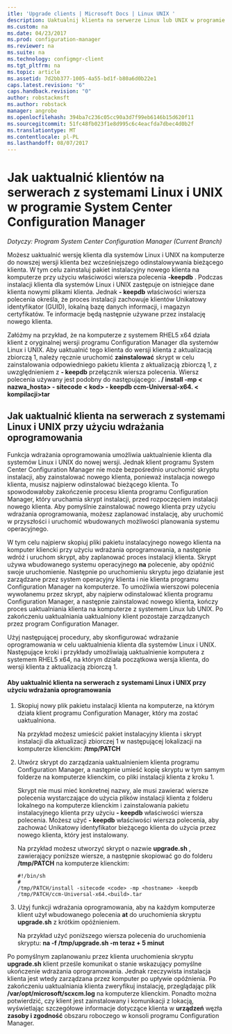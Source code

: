 ```yaml
---
itle: 'Upgrade clients | Microsoft Docs | Linux UNIX '
description: Uaktualnij klienta na serwerze Linux lub UNIX w programie System Center Configuration Manager.
ms.custom: na
ms.date: 04/23/2017
ms.prod: configuration-manager
ms.reviewer: na
ms.suite: na
ms.technology: configmgr-client
ms.tgt_pltfrm: na
ms.topic: article
ms.assetid: 7d2bb377-1005-4a55-bd1f-b80a6d0b22e1
caps.latest.revision: "6"
caps.handback.revision: "0"
author: robstackmsft
ms.author: robstack
manager: angrobe
ms.openlocfilehash: 394ba7c236c05cc90a3d7f99eb6146b15d620f11
ms.sourcegitcommit: 51fc48fb023f1e8d995c6c4eacfda7dbec4d0b2f
ms.translationtype: MT
ms.contentlocale: pl-PL
ms.lasthandoff: 08/07/2017
---
```

# <a name="how-to-upgrade-clients-for-linux-and-unix-servers-in-system-center-configuration-manager"></a>Jak uaktualnić klientów na serwerach z systemami Linux i UNIX w programie System Center Configuration Manager

*Dotyczy: Program System Center Configuration Manager (Current Branch)*

Możesz uaktualnić wersję klienta dla systemów Linux i UNIX na komputerze do nowszej wersji klienta bez wcześniejszego odinstalowywania bieżącego klienta. W tym celu zainstaluj pakiet instalacyjny nowego klienta na komputerze przy użyciu właściwości wiersza polecenia **-keepdb** . Podczas instalacji klienta dla systemów Linux i UNIX zastępuje on istniejące dane klienta nowymi plikami klienta. Jednak **- keepdb** właściwości wiersza polecenia określa, że proces instalacji zachowuje klientów Unikatowy identyfikator (GUID), lokalną bazę danych informacji, i magazyn certyfikatów. Te informacje będą następnie używane przez instalację nowego klienta.  

 Załóżmy na przykład, że na komputerze z systemem RHEL5 x64 działa klient z oryginalnej wersji programu Configuration Manager dla systemów Linux i UNIX. Aby uaktualnić tego klienta do wersji klienta z aktualizacją zbiorczą 1, należy ręcznie uruchomić **zainstalować** skrypt w celu zainstalowania odpowiedniego pakietu klienta z aktualizacją zbiorczą 1, z uwzględnieniem z **- keepdb** przełącznik wiersza polecenia. Wiersz polecenia używany jest podobny do następującego: **. / install -mp < nazwa_hosta\> - sitecode < kod\> - keepdb ccm-Universal-x64. < kompilacji\>tar**  

## <a name="how-to-use-a-software-deployment-to-upgrade-the-client-on-linux-and-unix-servers"></a>Jak uaktualnić klienta na serwerach z systemami Linux i UNIX przy użyciu wdrażania oprogramowania  
 Funkcja wdrażania oprogramowania umożliwia uaktualnienie klienta dla systemów Linux i UNIX do nowej wersji. Jednak klient programu System Center Configuration Manager nie może bezpośrednio uruchomić skryptu instalacji, aby zainstalować nowego klienta, ponieważ instalacja nowego klienta, musisz najpierw odinstalować bieżącego klienta. To spowodowałoby zakończenie procesu klienta programu Configuration Manager, który uruchamia skrypt instalacji, przed rozpoczęciem instalacji nowego klienta. Aby pomyślnie zainstalować nowego klienta przy użyciu wdrażania oprogramowania, możesz zaplanować instalację, aby uruchomić w przyszłości i uruchomić wbudowanych możliwości planowania systemu operacyjnego.  

 W tym celu najpierw skopiuj pliki pakietu instalacyjnego nowego klienta na komputer kliencki przy użyciu wdrażania oprogramowania, a następnie wdróż i uruchom skrypt, aby zaplanować proces instalacji klienta. Skrypt używa wbudowanego systemu operacyjnego **na** polecenie, aby opóźnić swoje uruchomienie. Następnie po uruchomieniu skryptu jego działanie jest zarządzane przez system operacyjny klienta i nie klienta programu Configuration Manager na komputerze. To umożliwia wierszowi polecenia wywołanemu przez skrypt, aby najpierw odinstalować klienta programu Configuration Manager, a następnie zainstalować nowego klienta, kończy proces uaktualniania klienta na komputerze z systemem Linux lub UNIX. Po zakończeniu uaktualniania uaktualniony klient pozostaje zarządzanych przez program Configuration Manager.  

 Użyj następującej procedury, aby skonfigurować wdrażanie oprogramowania w celu uaktualnienia klienta dla systemów Linux i UNIX. Następujące kroki i przykłady umożliwiają uaktualnienie komputera z systemem RHEL5 x64, na którym działa początkowa wersja klienta, do wersji klienta z aktualizacją zbiorczą 1.  

#### <a name="to-use-a-software-deployment-to-upgrade-the-client-on-linux-and-unix-servers"></a>Aby uaktualnić klienta na serwerach z systemami Linux i UNIX przy użyciu wdrażania oprogramowania  

1.  Skopiuj nowy plik pakietu instalacji klienta na komputerze, na którym działa klient programu Configuration Manager, który ma zostać uaktualniona.  

     Na przykład możesz umieścić pakiet instalacyjny klienta i skrypt instalacji dla aktualizacji zbiorczej 1 w następującej lokalizacji na komputerze klienckim: **/tmp/PATCH**  

2.  Utwórz skrypt do zarządzania uaktualnieniem klienta programu Configuration Manager, a następnie umieść kopię skryptu w tym samym folderze na komputerze klienckim, co pliki instalacji klienta z kroku 1.  

     Skrypt nie musi mieć konkretnej nazwy, ale musi zawierać wiersze polecenia wystarczające do użycia plików instalacji klienta z folderu lokalnego na komputerze klienckim i zainstalowania pakietu instalacyjnego klienta przy użyciu **- keepdb** właściwości wiersza polecenia. Możesz użyć **- keepdb** właściwości wiersza polecenia, aby zachować Unikatowy identyfikator bieżącego klienta do użycia przez nowego klienta, który jest instalowany.  

     Na przykład możesz utworzyć skrypt o nazwie **upgrade.sh** , zawierający poniższe wiersze, a następnie skopiować go do folderu **/tmp/PATCH** na komputerze klienckim:  

    ```  
    #!/bin/sh  
    #  
    /tmp/PATCH/install -sitecode <code> -mp <hostname> -keepdb /tmp/PATCH/ccm-Universal-x64.<build>.tar  

    ```  

3.  Użyj funkcji wdrażania oprogramowania, aby na każdym komputerze klient użył wbudowanego polecenia **at** do uruchomienia skryptu **upgrade.sh** z krótkim opóźnieniem.  

     Na przykład użyć poniższego wiersza polecenia do uruchomienia skryptu: **na -f /tmp/upgrade.sh -m teraz + 5 minut**  

 Po pomyślnym zaplanowaniu przez klienta uruchomienia skryptu **upgrade.sh** klient prześle komunikat o stanie wskazujący pomyślne ukończenie wdrażania oprogramowania. Jednak rzeczywista instalacja klienta jest wtedy zarządzana przez komputer po upływie opóźnienia. Po zakończeniu uaktualniania klienta zweryfikuj instalację, przeglądając plik **/var/opt/microsoft/scxcm.log** na komputerze klienckim. Ponadto można potwierdzić, czy klient jest zainstalowany i komunikacji z lokacją, wyświetlając szczegółowe informacje dotyczące klienta w **urządzeń** węzła **zasoby i zgodność** obszaru roboczego w konsoli programu Configuration Manager.  
